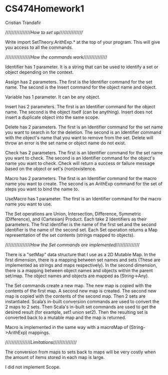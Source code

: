 # CS474Homework1
Cristian Trandafir

////////////////*How to set up*///////////////

Write import SetTheory.ArithExp.* at the top of your program.
This will give you access to all the commands.

////////////////*How the commands work*///////////////

Identifier has 1 parameter.
It is a string that can be used to identify a set or object depending on the context.

Assign has 2 parameters.
The first is the Identifier command for the set name.
The second is the Insert command for the object name and object.

Variable has 1 parameter.
It can be any object.

Insert has 2 parameters.
The first is an Identifier command for the object name.
The second is the object itself (can be anything).
Insert does not insert a duplicate object into the same scope.

Delete has 2 parameters.
The first is an Identifier command for the set name you want to search in for the deletion.
The second is an Identifier command with the object's name that you want to remove from the set.
Delete will throw an error is the set name or object name do not exist.

Check has 2 parameters.
The first is an Identifier command for the set name you want to check.
The second is an Identifier command for the object's name you want to check.
Check will return a success or failure message based on the object or set's (non)existence.

Macro has 2 parameters.
The first is an Identifier command for the macro name you want to create.
The second is an ArithExp command for the set of steps you want to bind the name to.

UseMacro has 1 parameter.
The first is an Identifier command for the macro name you want to use.

The Set operations are Union, Intersection, Difference, Symmetric (Difference), and (Cartesian) Product.
Each take 2 Identifiers as their parameters.
The first identifier is the name of the first set and the second identifier is the name of the second set.
Each Set operation returns a Map representation of the set contents (strings mapped to objects).

////////////////*How the Set commands are implemented*///////////////

There is a "setMap" data structure that I use as a 2D Mutable Map.
In the first dimension, there is a mapping between set names and sets (These are implemented as strings and maps respectively).
In the second dimension, there is a mapping between object names and objects within the parent set/map.
The object names and objects are mapped as (String->Any).

The Set commands create a new map.
The new map is copied with the contents of the first map.
A second new map is created.
The second new map is copied with the contents of the second map.
Then 2 sets are instantiated.
Scala’s in-built conversion commands are used to convert the 2 maps to 2 sets.
Then Scala's in-built set commands are used to get the desired result (for example, set1 union set2).
Then the resulting set is converted back to a mutable map and the map is returned.

Macro is implemented in the same way with a macroMap of (String->ArithExp) mappings.

////////////////*Limitations*///////////////

The conversion from maps to sets back to maps will be very costly when the amount of items stored in each map is large.

I did not implement Scope.
